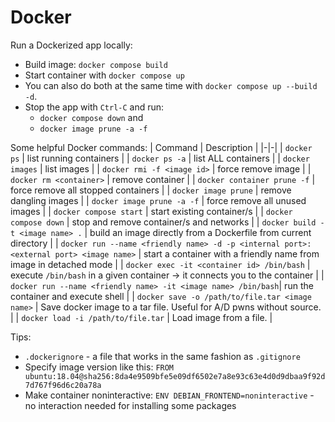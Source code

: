 # Docker

Run a Dockerized app locally:
* Build image: `docker compose build`
* Start container with `docker compose up`
* You can also do both at the same time with `docker compose up --build -d`.
* Stop the app with `Ctrl-C` and run:
  * `docker compose down` and
  * `docker image prune -a -f`

Some helpful Docker commands:
| Command | Description |
|-|-|
| `docker ps` | list running containers |
| `docker ps -a` | list ALL containers |
| `docker images` | list images |
| `docker rmi -f <image id>` | force remove image |
| `docker rm <container>` | remove container |
| `docker container prune -f` | force remove all stopped containers |
| `docker image prune` | remove dangling images |
| `docker image prune -a -f` | force remove all unused images |
| `docker compose start` | start existing container/s |
| `docker compose down` | stop and remove container/s and networks |
| `docker build -t <image name> .` | build an image directly from a Dockerfile from current directory |
| `docker run --name <friendly name> -d -p <internal port>:<external port> <image name>` | start a container with a friendly name from image in detached mode |
| `docker exec -it <container id> /bin/bash` | execute `/bin/bash` in a given container -> it connects you to the container |
| `docker run --name <friendly name> -it <image name> /bin/bash`| run the container and execute shell |
| `docker save -o /path/to/file.tar <image name>` | Save docker image to a tar file. Useful for A/D pwns without source. |
| `docker load -i /path/to/file.tar` | Load image from a file. |

Tips:
- `.dockerignore` - a file that works in the same fashion as `.gitignore`
- Specify image version like this: `FROM ubuntu:18.04@sha256:8da4e9509bfe5e09df6502e7a8e93c63e4d0d9dbaa9f92d7d767f96d6c20a78a`
- Make container noninteractive: `ENV DEBIAN_FRONTEND=noninteractive` - no interaction needed for installing some packages

